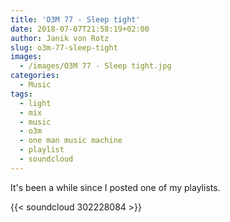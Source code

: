 ```yaml
---
title: 'O3M 77 - Sleep tight'
date: 2018-07-07T21:58:19+02:00
author: Janik von Rotz
slug: o3m-77-sleep-tight
images:
  - /images/O3M 77 - Sleep tight.jpg
categories:
  - Music
tags:
  - light
  - mix
  - music
  - o3m
  - one man music machine
  - playlist
  - soundcloud
---
```

It's been a while since I posted one of my playlists.

{{< soundcloud 302228084 >}}